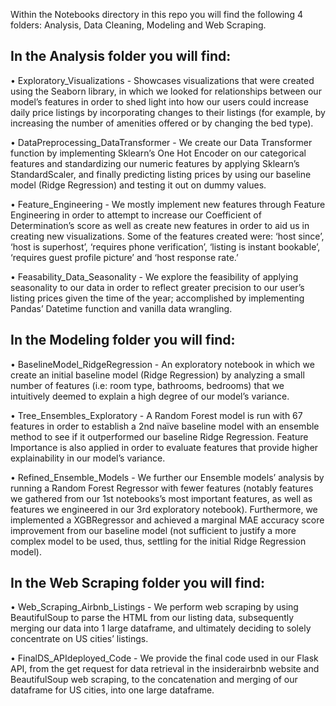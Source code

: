 Within the Notebooks directory in this repo you will find the following 4 folders: Analysis, Data Cleaning, Modeling and Web Scraping.

## In the Analysis folder you will find:

  •	Exploratory_Visualizations - Showcases visualizations that were created using the Seaborn library, in which we looked for relationships between our model’s features in order to shed light into how our users could increase daily price listings by incorporating changes to their listings (for example, by increasing the number of amenities offered or by changing the bed type). 

  •	DataPreprocessing_DataTransformer - We create our Data Transformer function by implementing Sklearn’s One Hot Encoder on our categorical features and standardizing our numeric features by applying Sklearn’s StandardScaler, and finally predicting listing prices by using our baseline model (Ridge Regression) and testing it out on dummy values.

  •	Feature_Engineering - We mostly implement new features through Feature Engineering in order to attempt to increase our Coefficient of Determination’s score as well as create new features in order to aid us in creating new visualizations. Some of the features created were: ‘host since’, ‘host is superhost’, ‘requires phone verification’, ‘listing is instant bookable’, ‘requires guest profile picture’ and ‘host response rate.’

  •	Feasability_Data_Seasonality - We explore the feasibility of applying seasonality to our data in order to reflect greater precision to our user’s listing prices given the time of the year; accomplished by implementing Pandas’ Datetime function and vanilla data wrangling.



## In the Modeling folder you will find:

  •	BaselineModel_RidgeRegression - An exploratory notebook in which we create an initial baseline model (Ridge Regression) by analyzing a small number of features (i.e: room type, bathrooms, bedrooms) that we intuitively deemed to explain a high degree of our model’s variance.

  •	Tree_Ensembles_Exploratory - A Random Forest model is run with 67 features in order to establish a 2nd naïve baseline model with an ensemble method to see if it outperformed our baseline Ridge Regression. Feature Importance is also applied in order to evaluate features that provide higher explainability in our model’s variance.


  •	Refined_Ensemble_Models - We further our Ensemble models’ analysis by running a Random Forest Regressor with fewer features (notably features we gathered from our 1st notebooks’s most important features, as well as features we engineered in our 3rd exploratory notebook). Furthermore, we implemented a XGBRegressor and achieved a marginal MAE accuracy score improvement from our baseline model (not sufficient to justify a more complex model to be used, thus, settling for the initial Ridge Regression model).



## In the Web Scraping folder you will find:

  •	Web_Scraping_Airbnb_Listings - We perform web scraping by using BeautifulSoup to parse the HTML from our listing data, subsequently merging our data into 1 large dataframe, and ultimately deciding to solely concentrate on US cities’ listings.

  •	FinalDS_APIdeployed_Code - We provide the final code used in our Flask API, from the get request for data retrieval in the insiderairbnb website and BeautifulSoup web scraping, to the concatenation and merging of our dataframe for US cities, into one large dataframe.